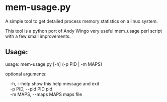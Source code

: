 # mem-usage.py

A simple tool to get detailed process memory statistics on a linux system. 

This tool is a python port of Andy Wingo very useful mem_usage perl script with a few small
improvements.

## Usage:
usage: mem-usage.py \[-h] (-p PID | -m MAPS)  

optional arguments:

&nbsp;&nbsp;&nbsp;&nbsp;-h, --help            show this help message and exit  
&nbsp;&nbsp;&nbsp;&nbsp;-p PID, --pid PID     pid  
&nbsp;&nbsp;&nbsp;&nbsp;-m MAPS, --maps MAPS  maps file  

